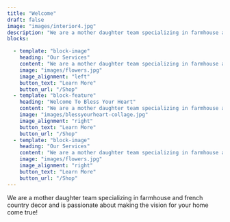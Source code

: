 ```yaml
---
title: "Welcome"
draft: false
image: "images/interior4.jpg"
description: "We are a mother daughter team specializing in farmhouse and french country decor and is passionate about making the vision for your home come true!"
blocks:

  - template: "block-image"
    heading: "Our Services"
    content: "We are a mother daughter team specializing in farmhouse and french country decor and is passionate about making the vision for your home come true!"
    image: "images/flowers.jpg"
    image_alignment: "left"
    button_text: "Learn More"
    button_url: "/Shop"
  - template: "block-feature"
    heading: "Welcome To Bless Your Heart"
    content: "We are a mother daughter team specializing in farmhouse and french country decor and is passionate about making the vision for your home come true!"
    image: "images/blessyourheart-collage.jpg"
    image_alignment: "right"
    button_text: "Learn More"
    button_url: "/Shop"
  - template: "block-image"
    heading: "Our Services"
    content: "We are a mother daughter team specializing in farmhouse and french country decor and is passionate about making the vision for your home come true!"
    image: "images/flowers.jpg"
    image_alignment: "right"
    button_text: "Learn More"
    button_url: "/Shop"
---
```

We are a mother daughter team specializing in farmhouse and french country decor and is passionate about making the vision for your home come true!
